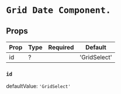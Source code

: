 `Grid Date Component.`
======================



Props
-----

| Prop | Type | Required | Default |
| ---- | ---- | -------- | ------- |
| id | ? |  | 'GridSelect' |

### `id`

defaultValue: `'GridSelect'`

